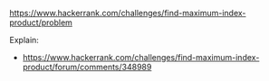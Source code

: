 https://www.hackerrank.com/challenges/find-maximum-index-product/problem

Explain:

- https://www.hackerrank.com/challenges/find-maximum-index-product/forum/comments/348989
